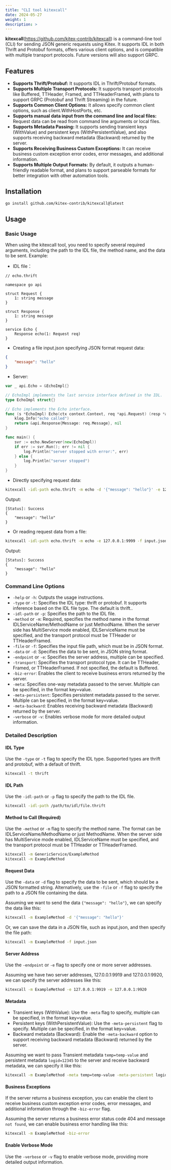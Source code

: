 ```yaml
---
title: "CLI tool kitexcall"
date: 2024-05-27
weight: 1
description: >
---
```


**kitexcall**(https://github.com/kitex-contrib/kitexcall)  is a command-line tool (CLI) for sending JSON generic requests using Kitex. It supports IDL in both Thrift and Protobuf formats, offers various client options, and is compatible with multiple transport protocols. Future versions will also support GRPC.

## Features

- **Supports Thrift/Protobuf:** It supports IDL in Thrift/Protobuf formats.
- **Supports Multiple Transport Protocols:** It supports transport protocols like Buffered, TTHeader, Framed, and TTHeaderFramed, with plans to support GRPC (Protobuf and Thrift Streaming) in the future.
- **Supports Common Client Options:** It allows specify common client options, such as client.WithHostPorts, etc.
- **Supports manual data input from the command line and local files:** Request data can be read from command line arguments or local files.
- **Supports Metadata Passing:** It supports sending transient keys (WithValue) and persistent keys (WithPersistentValue), and also supports receiving backward metadata (Backward) returned by the server.
- **Supports Receiving Business Custom Exceptions:** It can receive business custom exception error codes, error messages, and additional information.
- **Supports Multiple Output Formats:** By default, it outputs a human-friendly readable format, and plans to support parseable formats for better integration with other automation tools.

## Installation

```bash
go install github.com/kitex-contrib/kitexcall@latest
```

## Usage

### Basic Usage

When using the kitexcall tool, you need to specify several required arguments, including the path to the IDL file, the method name, and the data to be sent. Example:

- IDL file：

```thrift
// echo.thrift

namespace go api

struct Request {
    1: string message
}

struct Response {
    1: string message
}

service Echo {
    Response echo(1: Request req)
}
```

- Creating a file input.json specifying JSON format request data:

```json
{
    "message": "hello"
}
```

- Server:

```go
var _ api.Echo = &EchoImpl{}

// EchoImpl implements the last service interface defined in the IDL.
type EchoImpl struct{}

// Echo implements the Echo interface.
func (s *EchoImpl) Echo(ctx context.Context, req *api.Request) (resp *api.Response, err error) {
    klog.Info("echo called")
    return &api.Response{Message: req.Message}, nil
}

func main() {
    svr := echo.NewServer(new(EchoImpl))
    if err := svr.Run(); err != nil {
        log.Println("server stopped with error:", err)
    } else {
        log.Println("server stopped")
    }
}
```

- Directly specifying request data:

```bash
kitexcall -idl-path echo.thrift -m echo -d '{"message": "hello"}' -e 127.0.0.1:9999
```
Output:
```
[Status]: Success
{
    "message": "hello"
}
```

- Or reading request data from a file:

```bash
kitexcall -idl-path echo.thrift -m echo -e 127.0.0.1:9999 -f input.json
```
Output:
```
[Status]: Success
{
    "message": "hello"
}
```

### Command Line Options

- `-help` or `-h`: Outputs the usage instructions.
- `-type` or `-t`: Specifies the IDL type: thrift or protobuf. It supports inference based on the IDL file type. The default is thrift..
- `-idl-path` or `-p`: Specifies the path to the IDL file.
- `-method` or `-m`: Required, specifies the method name in the format IDLServiceName/MethodName or just MethodName. When the server side has MultiService mode enabled, IDLServiceName must be specified, and the transport protocol must be TTHeader or TTHeaderFramed.
- `-file` or `-f`: Specifies the input file path, which must be in JSON format.
- `-data` or `-d`: Specifies the data to be sent, in JSON string format.
- `-endpoint` or `-e`: Specifies the server address, multiple can be specified.
- `-transport`: Specifies the transport protocol type. It can be TTHeader, Framed, or TTHeaderFramed. If not specified, the default is Buffered.
- `-biz-error`: Enables the client to receive business errors returned by the server.
- `-meta`: Specifies one-way metadata passed to the server. Multiple can be specified, in the format key=value.
- `-meta-persistent`: Specifies persistent metadata passed to the server. Multiple can be specified, in the format key=value.
- `-meta-backward`: Enables receiving backward metadata (Backward) returned by the server.
- `-verbose` or `-v`: Enables verbose mode for more detailed output information.

### Detailed Description

#### IDL Type

Use the `-type` or `-t` flag to specify the IDL type. Supported types are thrift and protobuf, with a default of thrift.

```bash
kitexcall -t thrift
```

#### IDL Path

Use the `-idl-path` or `-p` flag to specify the path to the IDL file.

```bash
kitexcall -idl-path /path/to/idl/file.thrift
```

#### Method to Call (Required)

Use the `-method` or `-m` flag to specify the method name. The format can be IDLServiceName/MethodName or just MethodName. When the server side has MultiService mode enabled, IDLServiceName must be specified, and the transport protocol must be TTHeader or TTHeaderFramed.

```bash
kitexcall -m GenericService/ExampleMethod
kitexcall -m ExampleMethod
```

#### Request Data

Use the `-data` or `-d` flag to specify the data to be sent, which should be a JSON formatted string. Alternatively, use the `-file` or `-f` flag to specify the path to a JSON file containing the data.

Assuming we want to send the data `{"message": "hello"}`, we can specify the data like this:

```bash
kitexcall -m ExampleMethod -d '{"message": "hello"}'
```

Or, we can save the data in a JSON file, such as input.json, and then specify the file path:

```bash
kitexcall -m ExampleMethod -f input.json
```

#### Server Address

Use the `-endpoint` or `-e` flag to specify one or more server addresses.

Assuming we have two server addresses, 127.0.0.1:9919 and 127.0.0.1:9920, we can specify the server addresses like this:

```bash
kitexcall -m ExampleMethod -e 127.0.0.1:9919 -e 127.0.0.1:9920
```

#### Metadata

- Transient keys (WithValue): Use the `-meta` flag to specify, multiple can be specified, in the format key=value.
- Persistent keys (WithPersistentValue): Use the `-meta-persistent` flag to specify. Multiple can be specified, in the format key=value.
- Backward metadata (Backward): Enable the `-meta-backward` option to support receiving backward metadata (Backward) returned by the server.

Assuming we want to pass Transient  metadata `temp=temp-value` and persistent metadata `logid=12345` to the server and receive backward metadata, we can specify it like this:

```bash
kitexcall -m ExampleMethod -meta temp=temp-value -meta-persistent logid=12345 -meta-backward
```

#### Business Exceptions

If the server returns a business exception, you can enable the client to receive business custom exception error codes, error messages, and additional information through the `-biz-error` flag.

Assuming the server returns a business error status code 404 and message `not found`, we can enable business error handling like this:

```bash
kitexcall -m ExampleMethod -biz-error
```

#### Enable Verbose Mode

Use the `-verbose` or `-v` flag to enable verbose mode, providing more detailed output information.
